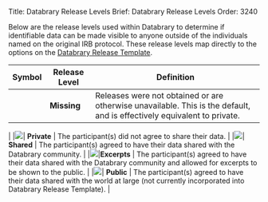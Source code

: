 Title: Databrary Release Levels
Brief: Databrary Release Levels
Order: 3240

Below are the release levels used within Databrary to determine if identifiable data can be made visible to anyone outside of the individuals named on the original IRB protocol.
These release levels map directly to the options on the [Databrary Release Template](|filename|../../../policies/release-template.mdi).

|Symbol| Release Level | Definition |
|------|---------------|--------------------------------------------------------|
| | **Missing** | Releases were not obtained or are otherwise unavailable. This is the default, and is effectively equivalent to private.
|
|<img src="https://nyu.databrary.org/public/images/icon/private.png">| **Private** | The participant(s) did not agree to share their data.
|
|<img src="https://nyu.databrary.org/public/images/icon/shared.png">| **Shared** | The participant(s) agreed to have their data shared with the Databrary community.
|
|<img src="https://nyu.databrary.org/public/images/icon/excerpts.png">|**Excerpts** | The participant(s) agreed to have their data shared with the Databrary community and allowed for excerpts to be shown to the public.
|
|<img src="https://nyu.databrary.org/public/images/icon/public.png">| **Public** | The participant(s) agreed to have their data shared with the world at large (not currently incorporated into Databrary Release Template).
|

